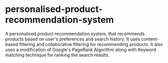 # personalised-product-recommendation-system
A personalised product recommendation system, that recommends products based on user's preferences and search history. It uses content-based filtering and collaborative filtering for recommending products. It also uses a modification of Google's PageRank Algorithm along with Keyword matching technique for ranking the search results.
